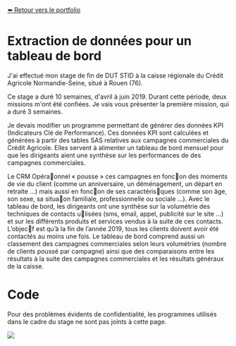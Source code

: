 [:arrow_left: Retour vers le portfolio](https://github.com/ThibaultLanthiez/Portfolio)

# Extraction de données pour un tableau de bord

J'ai effectué mon stage de fin de DUT STID à la caisse régionale du Crédit Agricole Normandie-Seine, situé à Rouen (76). 

Ce stage a duré 10 semaines, d'avril à juin 2019. Durant cette période, deux missions m'ont été confiées. Je vais vous présenter la première mission, qui a duré 3 semaines.

Je devais modifier un programme permettant de générer des données KPI (Indicateurs Clé de Performance). Ces données KPI sont calculées et générées à partir des tables SAS relatives aux campagnes commerciales du Crédit Agricole. Elles servent à alimenter un tableau de bord mensuel pour que les dirigeants aient une synthèse sur les performances de des campagnes commerciales. 

Le CRM Opéra􀀂onnel « pousse » ces campagnes en fonc􀀂on des moments de vie du client
(comme un anniversaire, un déménagement, un départ en retraite ...) mais aussi en fonc􀀂on de
ses caractéris􀀂ques (comme son âge, son sexe, sa situa􀀂on familiale, professionnelle ou sociale
…).
Avec le tableau de bord, les dirigeants ont une synthèse sur la volumétrie des techniques de
contacts u􀀂lisées (sms, email, appel, publicité sur le site …) et sur les différents produits et
services vendus à la suite de ces contacts. L’objec􀀂f est qu’à la fin de l’année 2019, tous les
clients doivent avoir été contactés au moins une fois. Le tableau de bord comprend aussi un
classement des campagnes commerciales selon leurs volumétries (nombre de clients poussé par
campagne) ainsi que des comparaisons entre les résultats à la suite des campagnes
commerciales et les résultats généraux de la caisse.

# Code
Pour des problèmes évidents de confidentialité, les programmes utilisés dans le cadre du stage ne sont pas joints à cette page.  

<img src="https://www.femmesetchallenges.fr/wp-content/uploads/2019/08/cans-sans-signature-recadre-300x240.png"/>
 

